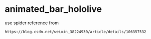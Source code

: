 # animated_bar_hololive

use spider reference from 
```
https://blog.csdn.net/weixin_38224930/article/details/106357532
```
